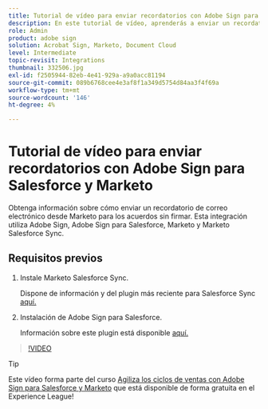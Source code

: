 ```yaml
---
title: Tutorial de vídeo para enviar recordatorios con Adobe Sign para Salesforce y Marketo
description: En este tutorial de vídeo, aprenderás a enviar un recordatorio por correo electrónico desde Marketo cuando un acuerdo permanece sin firmar después de un periodo de tiempo
role: Admin
product: adobe sign
solution: Acrobat Sign, Marketo, Document Cloud
level: Intermediate
topic-revisit: Integrations
thumbnail: 332506.jpg
exl-id: f2505944-82eb-4e41-929a-a9a0acc81194
source-git-commit: 089b6768cee4e3af8f1a349d5754d84aa3f4f69a
workflow-type: tm+mt
source-wordcount: '146'
ht-degree: 4%

---
```


# Tutorial de vídeo para enviar recordatorios con Adobe Sign para Salesforce y Marketo

Obtenga información sobre cómo enviar un recordatorio de correo electrónico desde Marketo para los acuerdos sin firmar. Esta integración utiliza Adobe Sign, Adobe Sign para Salesforce, Marketo y Marketo Salesforce Sync.

## Requisitos previos

1. Instale Marketo Salesforce Sync.

   Dispone de información y del plugin más reciente para Salesforce Sync [aquí.](https://experienceleague.adobe.com/docs/marketo/using/product-docs/crm-sync/salesforce-sync/understanding-the-salesforce-sync.html)

1. Instalación de Adobe Sign para Salesforce.

   Información sobre este plugin está disponible [aquí.](https://helpx.adobe.com/ca/sign/using/salesforce-integration-installation-guide.html)

>[!VIDEO](https://video.tv.adobe.com/v/332506?hidetitle=true)

>[!TIP]
>
>Este vídeo forma parte del curso [Agiliza los ciclos de ventas con Adobe Sign para Salesforce y Marketo](https://experienceleague.adobe.com/?recommended=Sign-U-1-2021.1) que está disponible de forma gratuita en el Experience League!

